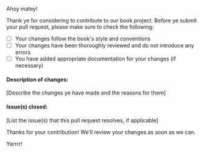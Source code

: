 Ahoy matey!

Thank ye for considering to contribute to our book project. Before ye submit your pull request, please make sure to check the following:

- [ ] Your changes follow the book's style and conventions
- [ ] Your changes have been thoroughly reviewed and do not introduce any errors
- [ ] You have added appropriate documentation for your changes (if necessary)

#### Description of changes:

[Describe the changes ye have made and the reasons for them]

#### Issue(s) closed:

[List the issue(s) that this pull request resolves, if applicable]

Thanks for your contribution! We'll review your changes as soon as we can.

Yarrrr!
